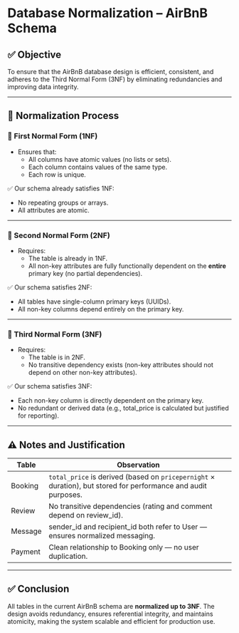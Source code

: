 
# Database Normalization – AirBnB Schema

## ✅ Objective

To ensure that the AirBnB database design is efficient, consistent, and adheres to the Third Normal Form (3NF) by eliminating redundancies and improving data integrity.

---

## 🧩 Normalization Process

### 🔹 First Normal Form (1NF)
- Ensures that:
  - All columns have atomic values (no lists or sets).
  - Each column contains values of the same type.
  - Each row is unique.

✅ Our schema already satisfies 1NF:
- No repeating groups or arrays.
- All attributes are atomic.

---

### 🔹 Second Normal Form (2NF)
- Requires:
  - The table is already in 1NF.
  - All non-key attributes are fully functionally dependent on the **entire** primary key (no partial dependencies).

✅ Our schema satisfies 2NF:
- All tables have single-column primary keys (UUIDs).
- All non-key columns depend entirely on the primary key.

---

### 🔹 Third Normal Form (3NF)
- Requires:
  - The table is in 2NF.
  - No transitive dependency exists (non-key attributes should not depend on other non-key attributes).

✅ Our schema satisfies 3NF:
- Each non-key column is directly dependent on the primary key.
- No redundant or derived data (e.g., total_price is calculated but justified for reporting).

---

## ⚠️ Notes and Justification

| Table     | Observation                                                                 |
|-----------|-------------------------------------------------------------------------------|
| Booking   | `total_price` is derived (based on `pricepernight` × duration), but stored for performance and audit purposes. |
| Review    | No transitive dependencies (rating and comment depend on review_id).         |
| Message   | sender_id and recipient_id both refer to User — ensures normalized messaging.|
| Payment   | Clean relationship to Booking only — no user duplication.                    |

---

## ✅ Conclusion

All tables in the current AirBnB schema are **normalized up to 3NF**. The design avoids redundancy, ensures referential integrity, and maintains atomicity, making the system scalable and efficient for production use.
